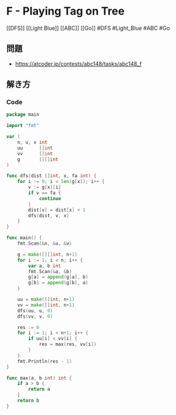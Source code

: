 # F - Playing Tag on Tree
[[DFS]] [[Light Blue]] [[ABC]] [[Go]]
#DFS #Light_Blue #ABC #Go 

## 問題
- https://atcoder.jp/contests/abc148/tasks/abc148_f

## 解き方
### Code
```go
package main

import "fmt"

var (
	n, u, v int
	uu      []int
	vv      []int
	g       [][]int
)

func dfs(dist []int, x, fa int) {
	for i := 0; i < len(g[x]); i++ {
		v := g[x][i]
		if v == fa {
			continue
		}
		dist[v] = dist[x] + 1
		dfs(dist, v, x)
	}
}

func main() {
	fmt.Scan(&n, &u, &v)

	g = make([][]int, n+1)
	for i := 1; i < n; i++ {
		var a, b int
		fmt.Scan(&a, &b)
		g[a] = append(g[a], b)
		g[b] = append(g[b], a)
	}

	uu = make([]int, n+1)
	vv = make([]int, n+1)
	dfs(uu, u, 0)
	dfs(vv, v, 0)

	res := 0
	for i := 1; i < n+1; i++ {
		if uu[i] < vv[i] {
			res = max(res, vv[i])
		}
	}
	fmt.Println(res - 1)
}

func max(a, b int) int {
	if a > b {
		return a
	}
	return b
}
```